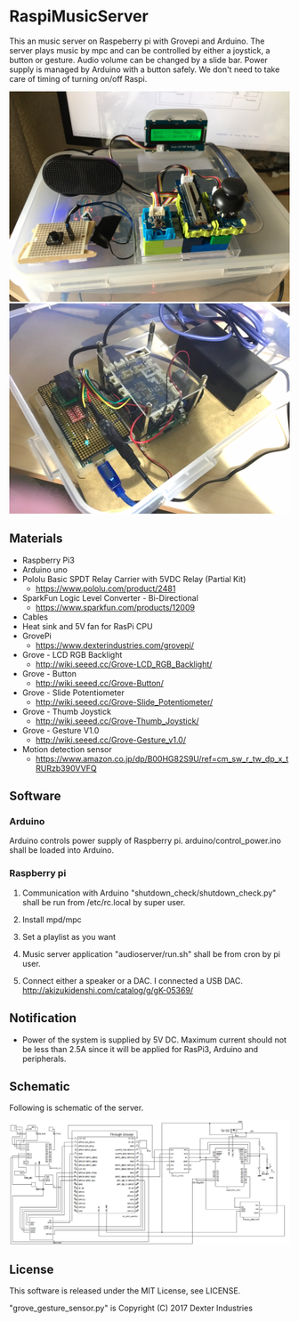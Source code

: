 # RaspiMusicServer

This an music server on Raspeberry pi with Grovepi and Arduino.
The server plays music by mpc and can be controlled by either a joystick, a button or gesture. Audio volume can be changed by a slide bar.
Power supply is managed by Arduino with a button safely. We don't need to take care of timing of turning on/off Raspi.

![Schematic](https://github.com/kishima/RaspiMusicServer/blob/master/Picture_surface.jpg)
![Schematic](https://github.com/kishima/RaspiMusicServer/blob/master/Picture_in_Box.jpg)

## Materials

- Raspberry Pi3
- Arduino uno
- Pololu Basic SPDT Relay Carrier with 5VDC Relay (Partial Kit)
  - https://www.pololu.com/product/2481
- SparkFun Logic Level Converter - Bi-Directional
  - https://www.sparkfun.com/products/12009
- Cables
- Heat sink and 5V fan for RasPi CPU
- GrovePi
  - https://www.dexterindustries.com/grovepi/
- Grove - LCD RGB Backlight
  - http://wiki.seeed.cc/Grove-LCD_RGB_Backlight/
- Grove - Button
  - http://wiki.seeed.cc/Grove-Button/
- Grove - Slide Potentiometer
  - http://wiki.seeed.cc/Grove-Slide_Potentiometer/
- Grove - Thumb Joystick
  - http://wiki.seeed.cc/Grove-Thumb_Joystick/
- Grove - Gesture V1.0
  - http://wiki.seeed.cc/Grove-Gesture_v1.0/
- Motion detection sensor
  - https://www.amazon.co.jp/dp/B00HG82S9U/ref=cm_sw_r_tw_dp_x_tRURzb390VVFQ

## Software

### Arduino

Arduino controls power supply of Raspberry pi.
arduino/control_power.ino shall be loaded into Arduino.

### Raspberry pi

1. Communication with Arduino
"shutdown_check/shutdown_check.py" shall be run from /etc/rc.local by super user.

2. Install mpd/mpc

3. Set a playlist as you want

4. Music server application
"audioserver/run.sh" shall be from cron by pi user.

5. Connect either a speaker or a DAC. 
I connected a USB DAC.
http://akizukidenshi.com/catalog/g/gK-05369/

## Notification

- Power of the system is supplied by 5V DC. Maximum current should not be less than 2.5A since it will be applied for RasPi3, Arduino and peripherals.


## Schematic

Following is schematic of the server.

![Schematic](https://github.com/kishima/RaspiMusicServer/blob/master/schematic.PNG)

## License

This software is released under the MIT License, see LICENSE.

"grove_gesture_sensor.py" is
Copyright (C) 2017  Dexter Industries
